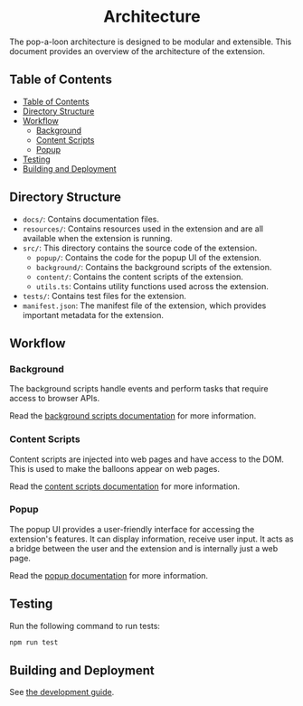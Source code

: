 <h1 align="center">Architecture</h1>

The pop-a-loon architecture is designed to be modular and extensible. This document provides an overview of the architecture of the extension.

## Table of Contents

<!-- markdownlint-disable link-fragments -->

- [Table of Contents](#table-of-contents)
- [Directory Structure](#directory-structure)
- [Workflow](#workflow)
  - [Background](#background)
  - [Content Scripts](#content-scripts)
  - [Popup](#popup)
- [Testing](#testing)
- [Building and Deployment](#building-and-deployment)

<!-- markdownlint-enable link-fragments -->

## Directory Structure

- `docs/`: Contains documentation files.
- `resources/`: Contains resources used in the extension and are all available when the extension is running.
- `src/`: This directory contains the source code of the extension.
  - `popup/`: Contains the code for the popup UI of the extension.
  - `background/`: Contains the background scripts of the extension.
  - `content/`: Contains the content scripts of the extension.
  - `utils.ts`: Contains utility functions used across the extension.
- `tests/`: Contains test files for the extension.
- `manifest.json`: The manifest file of the extension, which provides important metadata for the extension.

## Workflow

### Background

The background scripts handle events and perform tasks that require access to browser APIs.

Read the [background scripts documentation](./architecture/background.md) for more information.

### Content Scripts

Content scripts are injected into web pages and have access to the DOM. This is used to make the balloons appear on web pages.

Read the [content scripts documentation](./architecture/content-scripts.md) for more information.

### Popup

The popup UI provides a user-friendly interface for accessing the extension's features. It can display information, receive user input. It acts as a bridge between the user and the extension and is internally just a web page.

Read the [popup documentation](./architecture/popup.md) for more information.

## Testing

Run the following command to run tests:

```bash
npm run test
```

## Building and Deployment

See [the development guide](./README.md#development).
